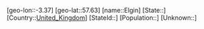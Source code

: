 ﻿---
location: [57.63,-3.37]
type: City
tags:
- geo/City


SpocWebEntityId: 30025
isDeleted: false
confidential: public

---
[geo-lon::-3.37]
[geo-lat::57.63]
[name::Elgin]
[State::]
[Country::[United_Kingdom](geo/Continent/Europe/United_Kingdom.md)]
[StateId::]
[Population::]
[Unknown::]

